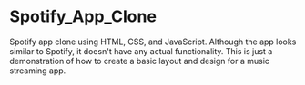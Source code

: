 # Spotify_App_Clone
Spotify app clone using HTML, CSS, and JavaScript. Although the app looks similar to Spotify, it doesn't have any actual functionality. This is just a demonstration of how to create a basic layout and design for a music streaming app.
